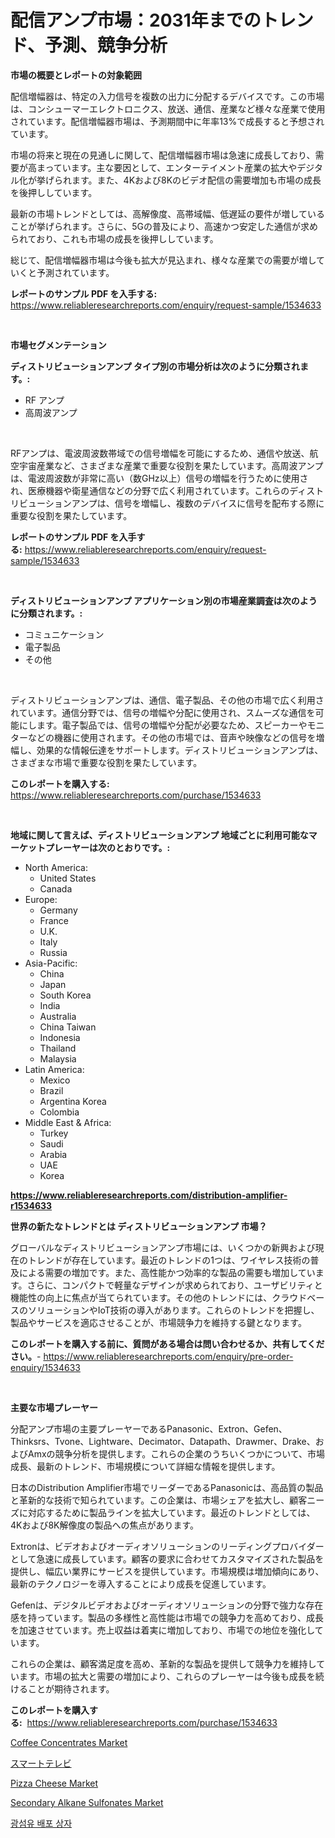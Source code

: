 <p><h1>配信アンプ市場：2031年までのトレンド、予測、競争分析</h1></p><p><strong>市場の概要とレポートの対象範囲</strong></p>
<p><p>配信増幅器は、特定の入力信号を複数の出力に分配するデバイスです。この市場は、コンシューマーエレクトロニクス、放送、通信、産業など様々な産業で使用されています。配信増幅器市場は、予測期間中に年率13%で成長すると予想されています。</p><p>市場の将来と現在の見通しに関して、配信増幅器市場は急速に成長しており、需要が高まっています。主な要因として、エンターテイメント産業の拡大やデジタル化が挙げられます。また、4Kおよび8Kのビデオ配信の需要増加も市場の成長を後押ししています。</p><p>最新の市場トレンドとしては、高解像度、高帯域幅、低遅延の要件が増していることが挙げられます。さらに、5Gの普及により、高速かつ安定した通信が求められており、これも市場の成長を後押ししています。</p><p>総じて、配信増幅器市場は今後も拡大が見込まれ、様々な産業での需要が増していくと予測されています。</p></p>
<p><strong>レポートのサンプル PDF を入手する:</strong> <a href="https://www.reliableresearchreports.com/enquiry/request-sample/1534633">https://www.reliableresearchreports.com/enquiry/request-sample/1534633</a></p>
<p>&nbsp;</p>
<p><strong>市場セグメンテーション</strong></p>
<p><strong>ディストリビューションアンプ タイプ別の市場分析は次のように分類されます。:</strong></p>
<p><ul><li>RF アンプ</li><li>高周波アンプ</li></ul></p>
<p>&nbsp;</p>
<p><p>RFアンプは、電波周波数帯域での信号増幅を可能にするため、通信や放送、航空宇宙産業など、さまざまな産業で重要な役割を果たしています。高周波アンプは、電波周波数が非常に高い（数GHz以上）信号の増幅を行うために使用され、医療機器や衛星通信などの分野で広く利用されています。これらのディストリビューションアンプは、信号を増幅し、複数のデバイスに信号を配布する際に重要な役割を果たしています。</p></p>
<p><strong>レポートのサンプル PDF を入手する:</strong>&nbsp;<a href="https://www.reliableresearchreports.com/enquiry/request-sample/1534633">https://www.reliableresearchreports.com/enquiry/request-sample/1534633</a></p>
<p>&nbsp;</p>
<p><strong> ディストリビューションアンプ アプリケーション別の市場産業調査は次のように分類されます。:</strong></p>
<p><ul><li>コミュニケーション</li><li>電子製品</li><li>その他</li></ul></p>
<p>&nbsp;</p>
<p><p>ディストリビューションアンプは、通信、電子製品、その他の市場で広く利用されています。通信分野では、信号の増幅や分配に使用され、スムーズな通信を可能にします。電子製品では、信号の増幅や分配が必要なため、スピーカーやモニターなどの機器に使用されます。その他の市場では、音声や映像などの信号を増幅し、効果的な情報伝達をサポートします。ディストリビューションアンプは、さまざまな市場で重要な役割を果たしています。</p></p>
<p><strong>このレポートを購入する:</strong>&nbsp; <a href="https://www.reliableresearchreports.com/purchase/1534633">https://www.reliableresearchreports.com/purchase/1534633</a></p>
<p>&nbsp;</p>
<p><strong>地域に関して言えば、ディストリビューションアンプ 地域ごとに利用可能なマーケットプレーヤーは次のとおりです。:</strong></p>
<p><ul>
    <li>
        North America:
        <ul>
            <li>United States</li>
            <li>Canada</li>
        </ul>
    </li>
    <li>
        Europe:
        <ul>
            <li>Germany</li>
            <li>France</li>
            <li>U.K.</li>
            <li>Italy</li>
            <li>Russia</li>
        </ul>
    </li>
    <li>
        Asia-Pacific:
        <ul>
            <li>China</li>
            <li>Japan</li>
            <li>South Korea</li>
            <li>India</li>
            <li>Australia</li>
            <li>China Taiwan</li>
            <li>Indonesia</li>
            <li>Thailand</li>
            <li>Malaysia</li>
        </ul>
    </li>
    <li>
        Latin America:
        <ul>
            <li>Mexico</li>
            <li>Brazil</li>
            <li>Argentina Korea</li>
            <li>Colombia</li>
        </ul>
    </li>
    <li>
        Middle East & Africa:
        <ul>
            <li>Turkey</li>
            <li>Saudi</li>
            <li>Arabia</li>
            <li>UAE</li>
            <li>Korea</li>
        </ul>
    </li>
    </ul></p>
<p><strong><a href="https://www.reliableresearchreports.com/distribution-amplifier-r1534633">https://www.reliableresearchreports.com/distribution-amplifier-r1534633</a></strong>&nbsp;</p>
<p><strong>世界の新たなトレンドとは ディストリビューションアンプ 市場？</strong></p>
<p><p>グローバルなディストリビューションアンプ市場には、いくつかの新興および現在のトレンドが存在しています。最近のトレンドの1つは、ワイヤレス技術の普及による需要の増加です。また、高性能かつ効率的な製品の需要も増加しています。さらに、コンパクトで軽量なデザインが求められており、ユーザビリティと機能性の向上に焦点が当てられています。その他のトレンドには、クラウドベースのソリューションやIoT技術の導入があります。これらのトレンドを把握し、製品やサービスを適応させることが、市場競争力を維持する鍵となります。</p></p>
<p><strong>このレポートを購入する前に、質問がある場合は問い合わせるか、共有してください。</strong>- <a href="https://www.reliableresearchreports.com/enquiry/pre-order-enquiry/1534633">https://www.reliableresearchreports.com/enquiry/pre-order-enquiry/1534633</a></p>
<p>&nbsp;</p>
<p><strong>主要な市場プレーヤー</strong></p>
<p><p>分配アンプ市場の主要プレーヤーであるPanasonic、Extron、Gefen、Thinksrs、Tvone、Lightware、Decimator、Datapath、Drawmer、Drake、およびAmxの競争分析を提供します。これらの企業のうちいくつかについて、市場成長、最新のトレンド、市場規模について詳細な情報を提供します。</p><p>日本のDistribution Amplifier市場でリーダーであるPanasonicは、高品質の製品と革新的な技術で知られています。この企業は、市場シェアを拡大し、顧客ニーズに対応するために製品ラインを拡大しています。最近のトレンドとしては、4Kおよび8K解像度の製品への焦点があります。</p><p>Extronは、ビデオおよびオーディオソリューションのリーディングプロバイダーとして急速に成長しています。顧客の要求に合わせてカスタマイズされた製品を提供し、幅広い業界にサービスを提供しています。市場規模は増加傾向にあり、最新のテクノロジーを導入することにより成長を促進しています。</p><p>Gefenは、デジタルビデオおよびオーディオソリューションの分野で強力な存在感を持っています。製品の多様性と高性能は市場での競争力を高めており、成長を加速させています。売上収益は着実に増加しており、市場での地位を強化しています。</p><p>これらの企業は、顧客満足度を高め、革新的な製品を提供して競争力を維持しています。市場の拡大と需要の増加により、これらのプレーヤーは今後も成長を続けることが期待されます。</p></p>
<p><strong>このレポートを購入する:</strong>&nbsp;&nbsp;<a href="https://www.reliableresearchreports.com/purchase/1534633">https://www.reliableresearchreports.com/purchase/1534633</a></p>
<p><p><a href="https://github.com/JameTravis/Market-Research-Report-List-4/blob/main/coffee-concentrates-market.md">Coffee Concentrates Market</a></p><p><a href="https://github.com/roulaayoub-saad/Market-Research-Report-List-1/blob/main/578011817928.md">スマートテレビ</a></p><p><a href="https://github.com/vimar16th/Market-Research-Report-List-4/blob/main/pizza-cheese-market.md">Pizza Cheese Market</a></p><p><a href="https://issuu.com/reportprime-2/docs/secondary-alkane-sulfonates-market-size-2030.pptx">Secondary Alkane Sulfonates Market</a></p><p><a href="https://github.com/LanceOlsotn8978/Market-Research-Report-List-1/blob/main/162772916490.md">광섬유 배포 상자</a></p></p>